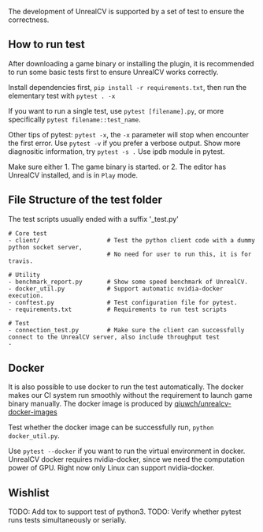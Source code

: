 The development of UnrealCV is supported by a set of test to ensure the correctness.

## How to run test

After downloading a game binary or installing the plugin, it is recommended to run some basic tests first to ensure UnrealCV works correctly.

Install dependencies first, `pip install -r requirements.txt`, then run the elementary test with `pytest . -x`

If you want to run a single test, use `pytest [filename].py`, or more specifically `pytest filename::test_name`.

Other tips of pytest: `pytest -x`, the `-x` parameter will stop when encounter the first error. Use `pytest -v` if you prefer a verbose output. Show more diagnositic information, try `pytest -s .` Use ipdb module in pytest.

Make sure either 1. The game binary is started. or 2. The editor has UnrealCV installed, and is in `Play` mode.

## File Structure of the test folder

The test scripts usually ended with a suffix '\_test.py'

```
# Core test
- client/                   # Test the python client code with a dummy python socket server,
                            # No need for user to run this, it is for travis.

# Utility
- benchmark_report.py       # Show some speed benchmark of UnrealCV.
- docker_util.py            # Support automatic nvidia-docker execution.
- conftest.py               # Test configuration file for pytest.
- requirements.txt          # Requirements to run test scripts

# Test
- connection_test.py        # Make sure the client can successfully connect to the UnrealCV server, also include throughput test
-
```

## Docker

It is also possible to use docker to run the test automatically. The docker makes our CI system run smoothly without the requirement to launch game binary manually. The docker image is produced by [qiuwch/unrealcv-docker-images](https://github.com/qiuwch/unrealcv-docker-images)

Test whether the docker image can be successfully run, `python docker_util.py`.

Use `pytest --docker` if you want to run the virtual environment in docker. UnrealCV docker requires nvidia-docker, since we need the computation power of GPU. Right now only Linux can support nvidia-docker.

## Wishlist
TODO: Add tox to support test of python3.
TODO: Verify whether pytest runs tests simultaneously or serially.

